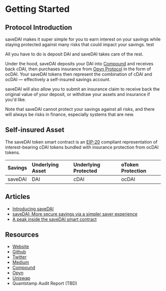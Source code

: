 # Getting Started

## Protocol Introduction

saveDAI makes it super simple for you to earn interest on your savings while staying protected against many risks that could impact your savings. test

All you have to do is deposit DAI and saveDAI takes care of the rest.

Under the hood, saveDAI deposits your DAI into [Compound](https://compound.finance/) and receives back cDAI, then purchases insurance from [Opyn Protocol](https://www.opyn.co/) in the form of ocDAI. Your saveDAI tokens then represent the combination of cDAI and ocDAI — effectively a self-insured savings account.

saveDAI will also allow you to submit an insurance claim to receive back the original value of your deposit, or withdraw your assets and insurance if you'd like.

Note that saveDAI cannot protect your savings against all risks, and there will always be risks in finance, especially systems that are new.

## Self-insured Asset

The saveDAI token smart contract is an [EIP-20](https://eips.ethereum.org/EIPS/eip-20) compliant representation of interest-bearing cDAI tokens bundled with insurance protection from ocDAI tokens.

| Savings | Underlying Asset | Underlying Protected | oToken Protection |
| :--- | :--- | :--- | :--- |
| saveDAI | DAI | cDAI | ocDAI |

## Articles

* [Introducing saveDAI](https://medium.com/savedai/coming-soon-savedai-98c5cb046e98)
* [saveDAI: More secure savings via a simpler saver experience](https://medium.com/savedai/savedai-more-secure-savings-via-a-simpler-saver-experience-3fb4274ecf68)
* [A peak inside the saveDAI smart contract](https://medium.com/@spengrah/9b0316c26de)

## Resources

* [Website](https://savedai.xyz/)
* [Github](https://github.com/save-dai)
* [Twitter](https://twitter.com/save_dai)
* [Medium](https://medium.com/savedai)
* [Compound](https://compound.finance/)
* [Opyn](https://opyn.co/#/)
* [Uniswap](https://uniswap.org/)
* Quantstamp Audit Report \(TBD\)

